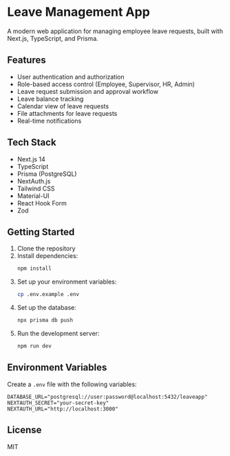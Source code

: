 # Leave Management App

A modern web application for managing employee leave requests, built with Next.js, TypeScript, and Prisma.

## Features

- User authentication and authorization
- Role-based access control (Employee, Supervisor, HR, Admin)
- Leave request submission and approval workflow
- Leave balance tracking
- Calendar view of leave requests
- File attachments for leave requests
- Real-time notifications

## Tech Stack

- Next.js 14
- TypeScript
- Prisma (PostgreSQL)
- NextAuth.js
- Tailwind CSS
- Material-UI
- React Hook Form
- Zod

## Getting Started

1. Clone the repository
2. Install dependencies:
   ```bash
   npm install
   ```
3. Set up your environment variables:
   ```bash
   cp .env.example .env
   ```
4. Set up the database:
   ```bash
   npx prisma db push
   ```
5. Run the development server:
   ```bash
   npm run dev
   ```

## Environment Variables

Create a `.env` file with the following variables:

```env
DATABASE_URL="postgresql://user:password@localhost:5432/leaveapp"
NEXTAUTH_SECRET="your-secret-key"
NEXTAUTH_URL="http://localhost:3000"
```

## License

MIT 